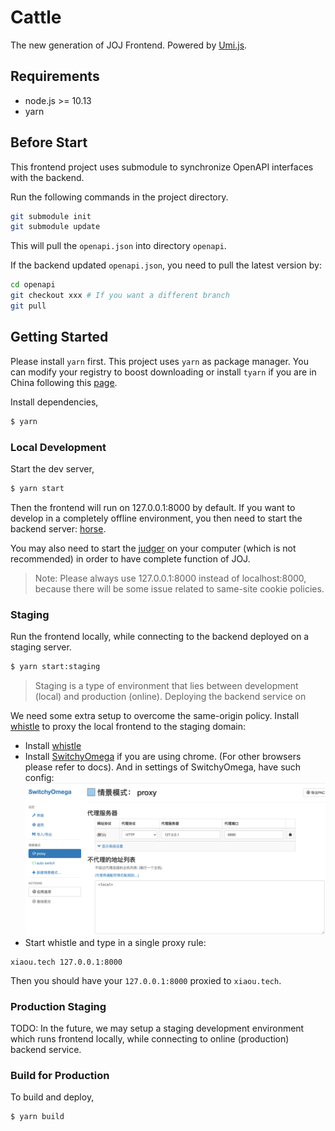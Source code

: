 # Cattle

The new generation of JOJ Frontend. Powered by [Umi.js](https://umijs.org/).

## Requirements

* node.js >= 10.13
* yarn

## Before Start

This frontend project uses submodule to synchronize OpenAPI interfaces with the backend.

Run the following commands in the project directory.
```bash
git submodule init
git submodule update
```
This will pull the `openapi.json` into directory `openapi`.

If the backend updated `openapi.json`, you need to pull the latest version by:

```bash
cd openapi
git checkout xxx # If you want a different branch
git pull
```

## Getting Started

Please install `yarn` first. This project uses `yarn` as package manager. You can modify your registry to boost downloading or install `tyarn` if you are in China following this [page](https://umijs.org/zh-CN/docs/getting-started).  

Install dependencies,

```bash
$ yarn
```

### Local Development

Start the dev server,

```bash
$ yarn start
```

Then the frontend will run on 127.0.0.1:8000 by default. If you want to develop in a completely offline environment,
you then need to start the backend server: [horse](https://github.com/joint-online-judge/horse). 

You may also need to start the [judger](https://github.com/joint-online-judge/tiger) on your computer (which is not recommended) in order to have complete function of JOJ.

> Note: Please always use 127.0.0.1:8000 instead of localhost:8000, because there will be some issue related to same-site cookie policies.

### Staging

Run the frontend locally, while connecting to the backend deployed on a staging server.

```bash
$ yarn start:staging
```

> Staging is a type of environment that lies between development (local) and production (online). Deploying the backend service
> on 

We need some extra setup to overcome the same-origin policy. Install [whistle](https://github.com/avwo/whistle)
to proxy the local frontend to the staging domain:
* Install [whistle](https://github.com/avwo/whistle)
* Install [SwitchyOmega](https://chrome.google.com/webstore/detail/proxy-switchyomega/padekgcemlokbadohgkifijomclgjgif) if you are using chrome. (For other browsers please refer to docs). And in settings of SwitchyOmega, have such config:
![omega](https://github.com/joint-online-judge/cattle/blob/master/img/omega.png?raw=true)
* Start whistle and type in a single proxy rule:
```
xiaou.tech 127.0.0.1:8000
```
Then you should have your `127.0.0.1:8000` proxied to `xiaou.tech`.
### Production Staging

TODO: In the future, we may setup a staging development environment which runs frontend locally, while connecting to 
online (production) backend service.

### Build for Production

To build and deploy,

```bash
$ yarn build
```

